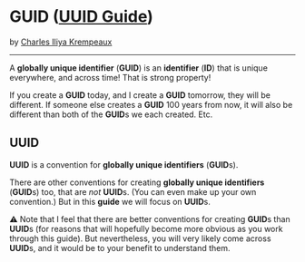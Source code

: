 # GUID ([UUID Guide](../../README.md))

by [Charles Iliya Krempeaux](http://changelog.ca/)

---

A **globally unique identifier** (**GUID**) is an **identifier** (**ID**) that is unique everywhere, and across time!
That is strong property!

If you create a **GUID** today, and I create a **GUID** tomorrow, they will be different.
If someone else creates a **GUID** 100 years from now, it will also be different than both of the **GUID**s we each created.
Etc.

## UUID

**UUID** is a convention for **globally unique identifiers** (**GUID**s).

There are other conventions for creating **globally unique identifiers** (**GUID**s) too, that are _not_ **UUID**s.
(You can even make up your own convention.) 
But in this **guide** we will focus on **UUID**s.


⚠️ Note that I feel that there are better conventions for creating **GUID**s than **UUID**s (for reasons that will hopefully become more obvious as you work through this guide). But nevertheless, you will very likely come across **UUID**s, and it would be to your benefit to understand them.

